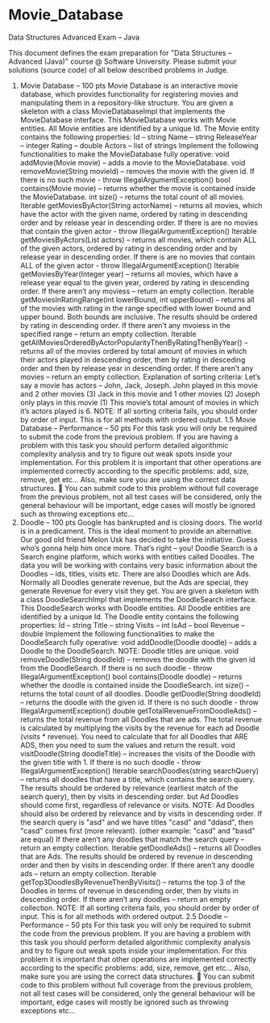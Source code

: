 # Movie_Database

Data Structures Advanced Exam – Java

This document defines the exam preparation for "Data Structures – Advanced (Java)" course @ Software University.
Please submit your solutions (source code) of all below described problems in Judge.
1. Movie Database – 100 pts
Movie Database is an interactive movie database, which provides functionality for registering movies and manipulating them in a repository-like structure.
You are given a skeleton with a class MovieDatabaseImpl that implements the MovieDatabase interface. 
This MovieDatabase works with Movie entities. All Movie entities are identified by a unique Id. 
The Movie entity contains the following properties:
Id – string
Name – string
ReleaseYear – integer
Rating – double
Actors – list of strings
Implement the following functionalities to make the MovieDatabase fully operative:
void addMovie(Movie movie) – adds a movie to the MovieDatabase. 
void removeMovie(String movieId) – removes the movie with the given id. 
If there is no such movie - throw IllegalArgumentException()
bool contains(Movie movie) – returns whether the movie is contained inside the MovieDatabase.
int size() – returns the total count of all movies.
Iterable<Movie> getMoviesByActor(String actorName) – returns all movies, which have the actor with the given name, ordered by rating in descending order and by release year in descending order. 
If there is are no movies that contain the given actor - throw IllegalArgumentException()
Iterable<Movie> getMoviesByActors(List<String> actors) – returns all movies, which contain ALL  of the given actors, ordered by rating in descending order and by release year in descending order. 
If there is are no movies that contain ALL of the given actor - throw IllegalArgumentException()
Iterable<Movie> getMoviesByYear(Integer year) – returns all movies, which have a release year equal to the given year, ordered by rating in descending order. If there aren’t any moviess – return an empty collection.
Iterable<Movie> getMoviesInRatingRange(int lowerBound, int upperBound) – returns all of the movies with rating in the range specified with lower bound and upper bound. Both bounds are inclusive. The results should be ordered by rating in descending order. If there aren’t any mvoiess in the specified range – return an empty collection.
Iterable<Movie> getAllMoviesOrderedByActorPopularityThenByRatingThenByYear() – returns all of the movies ordered by total amount of movies in which their actors played in descending order, then by rating in desceding order and then by release year in descending order. If there aren’t any movies – return an empty collection. 
Explanation of sorting criteria: Let’s say a movie has actors – John, Jack, Joseph. 
John played in this movie and 2 other movies (3)
Jack in this movie and 1 other movies (2)
Joseph only plays in this movie (1)
This movie’s total amount of movies in which it’s actors played is 6.
NOTE: If all sorting criteria fails, you should order by order of input. This is for all methods with ordered output.
1.5 Movie Database – Performance – 50 pts
For this task you will only be required to submit the code from the previous problem. If you are having a problem with this task you should perform detailed algorithmic complexity analysis and try to figure out weak spots inside your implementation.
For this problem it is important that other operations are implemented correctly according to the specific problems:  add, size, remove, get etc… Also, make sure you are using the correct data structures. 
You can submit code to this problem without full coverage from the previous problem, not all test cases will be considered, only the general behaviour will be important, edge cases will mostly be ignored such as throwing exceptions etc…
2. Doodle – 100 pts
Google has bankrupted and is closing doors. The world is in a predicament. This is the ideal moment to provide an alternative. Our good old friend Melon Usk has decided to take the initiative. Guess who’s gonna help him once more. That’s right – you! 
Doodle Search is a Search engine platform, which works with entities called Doodles. The data you will be working with contains very basic information about the Doodles – ids, titles, visits etc. There are also Doodles which are Ads. Normally all Doodles generate revenue, but the Ads are special, they generate Revenue for every visit they get. 
You are given a skeleton with a class DoodleSearchImpl that implements the DoodleSearch interface. 
This DoodleSearch works with Doodle entities. All Doodle entities are identified by a unique Id. 
The Doodle entity contains the following properties:
Id – string
Title – string
Visits – int
IsAd – bool
Revenue – double
Implement the following functionalities to make the DoodleSearch fully operative:
void addDoodle(Doodle doodle) – adds a Doodle to the DoodleSearch. NOTE: Doodle titles are unique.
void removeDoodle(String doodleId) – removes the doodle with the given id from the DoodleSearch.
If there is no such doodle - throw IllegalArgumentException()
bool contains(Doodle doodle) – returns whether the doodle is contained inside the DoodleSearch.
int size() – returns the total count of all doodles.
Doodle getDoodle(String doodleId) – returns the doodle with the given id.
If there is no such doodle - throw IllegalArgumentException()
double getTotalRevenueFromDoodleAds() – returns the total revenue from all Doodles that are ads. The total revenue is calculated by multiplying the visits by the revenue for each ad Doodle (visits * revenue). You need to calculate that for all Doodles that ARE ADS, then you need to sum the values and return the result.
void visitDoodle(String doodleTitle) – increases the visits of the Doodle with the given title with 1. 
If there is no such doodle - throw IllegalArgumentException()
Iterable<Doodle> searchDoodles(string searchQuery) – returns all doodles that have a title, which contains the search query. The results should be ordered by relevance (earliest match of the search query), then by visits in descending order. but Ad Doodles should come first, regardless of relevance or visits. 
NOTE: Ad Doodles should also be ordered by relevance and by visits in descending order. 
If the search query is "asd" and we have titles "casd" and "ddasd", then "casd" comes first (more relevant). (other example: "casd" and "basd" are equal)
If there aren’t any doodles that match the search query – return an empty collection.
Iterable<Doodle> getDoodleAds() – returns all Doodles that are Ads. The results should be ordered by revenue in descending order and then by visits in descending order. 
If there aren’t any doodle ads – return an empty collection.
Iterable<Doodle> getTop3DoodlesByRevenueThenByVisits() – returns the top 3 of the Doodles in terms of revenue in descending order, then by visits in descending order. If there aren’t any doodles – return an empty collection.
NOTE: If all sorting criteria fails, you should order by order of input. This is for all methods with ordered output.
2.5 Doodle – Performance – 50 pts
For this task you will only be required to submit the code from the previous problem. If you are having a problem with this task you should perform detailed algorithmic complexity analysis and try to figure out weak spots inside your implementation.
For this problem it is important that other operations are implemented correctly according to the specific problems:  add, size, remove, get etc… Also, make sure you are using the correct data structures. 
You can submit code to this problem without full coverage from the previous problem, not all test cases will be considered, only the general behaviour will be important, edge cases will mostly be ignored such as throwing exceptions etc…
